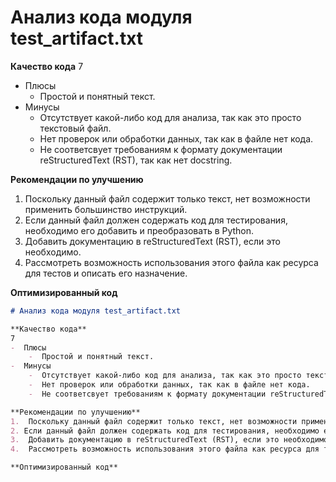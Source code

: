 # Анализ кода модуля test_artifact.txt

**Качество кода**
7
-  Плюсы
    -  Простой и понятный текст.
-  Минусы
    -  Отсутствует какой-либо код для анализа, так как это просто текстовый файл.
    -  Нет проверок или обработки данных, так как в файле нет кода.
    -  Не соответсвует требованиям к формату документации reStructuredText (RST), так как нет docstring.

**Рекомендации по улучшению**
1.  Поскольку данный файл содержит только текст, нет возможности применить большинство инструкций.
2. Если данный файл должен содержать код для тестирования, необходимо его добавить и преобразовать в Python.
3.  Добавить документацию в reStructuredText (RST), если это необходимо.
4.  Рассмотреть возможность использования этого файла как ресурса для тестов и описать его назначение.

**Оптимизированный код**

```markdown
# Анализ кода модуля test_artifact.txt

**Качество кода**
7
-  Плюсы
    -  Простой и понятный текст.
-  Минусы
    -  Отсутствует какой-либо код для анализа, так как это просто текстовый файл.
    -  Нет проверок или обработки данных, так как в файле нет кода.
    -  Не соответсвует требованиям к формату документации reStructuredText (RST), так как нет docstring.

**Рекомендации по улучшению**
1.  Поскольку данный файл содержит только текст, нет возможности применить большинство инструкций.
2. Если данный файл должен содержать код для тестирования, необходимо его добавить и преобразовать в Python.
3.  Добавить документацию в reStructuredText (RST), если это необходимо.
4.  Рассмотреть возможность использования этого файла как ресурса для тестов и описать его назначение.

**Оптимизированный код**
```